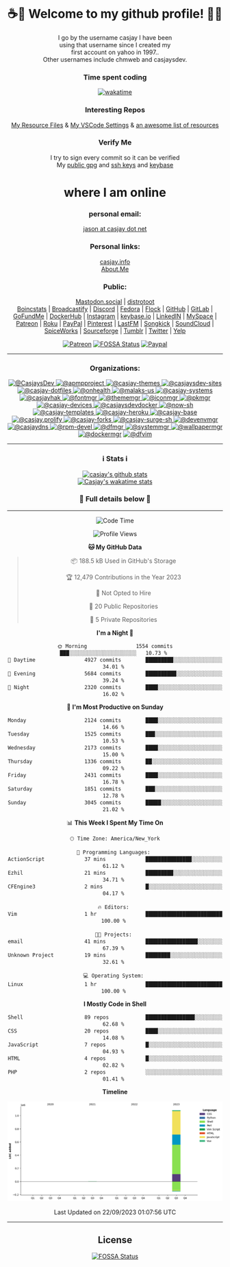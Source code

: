 <div align="center">  
  
# <strong> ☕👋 Welcome to my github profile! 👋🚀 </strong>  
  
I go by the username casjay I have been  
using that username since I created my  
first account on yahoo in 1997..  
Other usernames include chmweb and casjaysdev.  

### <strong> Time spent coding </strong>  
[![wakatime](https://wakatime.com/badge/user/6d243b33-70c8-4cb8-be81-5e60f2da8818.svg)](https://wakatime.com/@6d243b33-70c8-4cb8-be81-5e60f2da8818)
  
### <strong> Interesting Repos </strong>  
[My Resource Files](https://github.com/casjay/resources) & 
[My VSCode Settings](https://github.com/casjay/vs-code) & 
[an awesome list of resources](https://github.com/casjay/awesome)
  
### <strong> Verify Me </strong>
I try to sign every commit so it can be verified  
My [public gpg](https://github.com/casjay/public/raw/main/jason.asc) and 
[ssh keys](https://github.com/casjay/public/raw/main/ssh_id.pub) and 
[keybase](https://keybase.io/casjay)  
  
# <strong> where I am online </strong>  
  
### <strong> personal email: </strong>  
[jason at casjay dot net](mailto:jason@casjay.pro)  

### <strong> Personal links: </strong>  
[casjay.info](http://casjay.info)  
[About.Me](https://about.me/casjay)  
  
### <strong> Public: </strong>  
<a rel="me" href="https://mastodon.social/@casjay">Mastodon.social</a> | 
<a rel="me" href="https://distrotoot.com/@casjay">distrotoot</a>  
[Boincstats](https://boincstats.com/en/page/profile/user/34665/) | 
[Broadcastify](http://www.radioreference.com/apps/user/?uid=184850) | 
[Discord](https://discord.gg/z2wS84v) | 
[Fedora](https://copr.fedorainfracloud.org/coprs/casjay) | 
[Flock](http://casjay.flock.com) | 
[GitHub](http://github.com/casjay) | 
[GitLab](http://gitlab.com/casjay) | 
[GoFundMe](https://www.gofundme.com/casjay) | 
[DockerHub](https://hub.docker.com/r/casjay/) | 
[Instagram](https://www.instagram.com/casjay/) | 
[keybase.io](http://keybase.io/casjay) | 
[LinkedIN](http://linkedin.com/in/casjay) | 
[MySpace](https://myspace.com/casjay) | 
[Patreon](https://www.patreon.com/casjay) | 
[Roku](https://my.roku.com/add/casjaysdev) | 
[PayPal](https://paypal.me/casjaysdev) | 
[Pinterest](https://www.pinterest.com/casjaysdev) | 
[LastFM](https://www.last.fm/user/Casjay) | 
[Songkick](https://www.songkick.com/users/casjay) | 
[SoundCloud](https://soundcloud.com/casjay) | 
[SpiceWorks](https://community.spiceworks.com/people/casjay) | 
[Sourceforge](https://sourceforge.net/u/chmweb/profile/) | 
[Tumblr](https://casjay.tumblr.com) | 
[Twitter](https://twitter.com/casjay) | 
[Yelp](https://www.yelp.com/user_details?userid=vSxaZZdqte5WhkOlsPqReQ)  
  
[![Patreon](https://img.shields.io/badge/patreon-donate-orange.svg)](https://www.patreon.com/casjay) 
[![FOSSA Status](https://app.fossa.com/api/projects/git%2Bgithub.com%2Fcasjay%2Fcasjay.svg?type=shield)](https://app.fossa.com/projects/git%2Bgithub.com%2Fcasjay%2Fcasjay?ref=badge_shield) 
[![Paypal](https://img.shields.io/badge/Donate-PayPal-green.svg)](https://www.paypal.me/casjaysdev) 
    
---
### <strong> Organizations: </strong>  
[ ![@CasjaysDev](https://avatars.githubusercontent.com/u/20425123?s=64&v=4) ](https://github.com/CasjaysDev) 
[ ![@apmpproject](https://avatars.githubusercontent.com/u/43100239?s=64&v=4) ](https://github.com/apmpproject) 
[ ![@casjay-themes](https://avatars.githubusercontent.com/u/43266386?s=64&v=4) ](https://github.com/casjay-themes) 
[ ![@casjaysdev-sites](https://avatars.githubusercontent.com/u/46037693?s=64&v=4) ](https://github.com/casjaysdev-sites) 
[ ![@casjay-dotfiles](https://avatars.githubusercontent.com/u/46251966?s=64&v=4) ](https://github.com/casjay-dotfiles) 
[ ![@onhealth](https://avatars.githubusercontent.com/u/51725165?s=64&v=4) ](https://github.com/onhealth) 
[ ![@malaks-us](https://avatars.githubusercontent.com/u/52330029?s=64&v=4) ](https://github.com/malaks-us) 
[ ![@casjay-systems](https://avatars.githubusercontent.com/u/57676374?s=64&v=4) ](https://github.com/casjay-systems) 
[ ![@casjayhak](https://avatars.githubusercontent.com/u/58369351?s=64&v=4) ](https://github.com/casjayhak) 
[ ![@fontmgr](https://avatars.githubusercontent.com/u/59543287?s=64&v=4) ](https://github.com/fontmgr) 
[ ![@thememgr](https://avatars.githubusercontent.com/u/59550899?s=64&v=4) ](https://github.com/thememgr) 
[ ![@iconmgr](https://avatars.githubusercontent.com/u/59550989?s=64&v=4) ](https://github.com/iconmgr) 
[ ![@pkmgr](https://avatars.githubusercontent.com/u/59585618?s=64&v=4) ](https://github.com/pkmgr) 
[ ![@casjay-devices](https://avatars.githubusercontent.com/u/61310623?s=64&v=4) ](https://github.com/casjay-devices) 
[ ![@casjaysdevdocker](https://avatars.githubusercontent.com/u/61954707?s=64&v=4) ](https://github.com/casjaysdevdocker) 
[ ![@now-sh](https://avatars.githubusercontent.com/u/62222612?s=64&v=4) ](https://github.com/now-sh) 
[ ![@casjay-templates](https://avatars.githubusercontent.com/u/62282596?s=64&v=4) ](https://github.com/casjay-templates) 
[ ![@casjay-heroku](https://avatars.githubusercontent.com/u/62525368?s=64&v=4) ](https://github.com/casjay-heroku) 
[ ![@casjay-base](https://avatars.githubusercontent.com/u/68616363?s=64&v=4) ](https://github.com/casjay-base) 
[ ![@casjay.prolify](https://avatars.githubusercontent.com/u/68720283?s=64&v=4) ](https://github.com/casjay.prolify) 
[ ![@casjay-forks](https://avatars.githubusercontent.com/u/68832812?s=64&v=4) ](https://github.com/casjay-forks) 
[ ![@casjay-surge-sh](https://avatars.githubusercontent.com/u/69099894?s=64&v=4) ](https://github.com/casjay-surge-sh) 
[ ![@devenvmgr](https://avatars.githubusercontent.com/u/69414269?s=64&v=4) ](https://github.com/devenvmgr) 
[ ![@casjaydns](https://avatars.githubusercontent.com/u/69495418?s=64&v=4) ](https://github.com/casjaydns) 
[ ![@rpm-devel](https://avatars.githubusercontent.com/u/69617112?s=64&v=4) ](https://github.com/rpm-devel) 
[ ![@dfmgr](https://avatars.githubusercontent.com/u/69711097?s=64&v=4) ](https://github.com/dfmgr) 
[ ![@systemmgr](https://avatars.githubusercontent.com/u/69769925?s=64&v=4) ](https://github.com/systemmgr) 
[ ![@wallpapermgr](https://avatars.githubusercontent.com/u/69895055?s=64&v=4) ](https://github.com/wallpapermgr) 
[ ![@dockermgr](https://avatars.githubusercontent.com/u/70548863?s=64&v=4)](https://github.com/dockermgr) 
[ ![@dfvim](https://avatars.githubusercontent.com/u/94795046?s=200&v=4)](https://github.com/dfvim)  
  
---
### ℹ️ Stats ℹ️
[![casjay's github stats](https://github-readme-stats.vercel.app/api/?username=casjay&show_icons=true&theme=dracula)](https://github.com/casjay)  
[![Casjay's wakatime stats](https://github-readme-stats.vercel.app/api/wakatime?username=casjay&show_icons=true&theme=dracula)](https://github.com/casjay)  
  
### 🔽 Full details below 🔽  
---
<!--START_SECTION:waka-->
![Code Time](http://img.shields.io/badge/Code%20Time-6%2C232%20hrs%2019%20mins-blue)

![Profile Views](http://img.shields.io/badge/Profile%20Views-12-blue)

**🐱 My GitHub Data** 

> 📦 188.5 kB Used in GitHub's Storage 
 > 
> 🏆 12,479 Contributions in the Year 2023
 > 
> 🚫 Not Opted to Hire
 > 
> 📜 20 Public Repositories 
 > 
> 🔑 5 Private Repositories 
 > 
**I'm a Night 🦉** 

```text
🌞 Morning                1554 commits        ███░░░░░░░░░░░░░░░░░░░░░░   10.73 % 
🌆 Daytime                4927 commits        █████████░░░░░░░░░░░░░░░░   34.01 % 
🌃 Evening                5684 commits        ██████████░░░░░░░░░░░░░░░   39.24 % 
🌙 Night                  2320 commits        ████░░░░░░░░░░░░░░░░░░░░░   16.02 % 
```
📅 **I'm Most Productive on Sunday** 

```text
Monday                   2124 commits        ████░░░░░░░░░░░░░░░░░░░░░   14.66 % 
Tuesday                  1525 commits        ███░░░░░░░░░░░░░░░░░░░░░░   10.53 % 
Wednesday                2173 commits        ████░░░░░░░░░░░░░░░░░░░░░   15.00 % 
Thursday                 1336 commits        ██░░░░░░░░░░░░░░░░░░░░░░░   09.22 % 
Friday                   2431 commits        ████░░░░░░░░░░░░░░░░░░░░░   16.78 % 
Saturday                 1851 commits        ███░░░░░░░░░░░░░░░░░░░░░░   12.78 % 
Sunday                   3045 commits        █████░░░░░░░░░░░░░░░░░░░░   21.02 % 
```


📊 **This Week I Spent My Time On** 

```text
🕑︎ Time Zone: America/New_York

💬 Programming Languages: 
ActionScript             37 mins             ███████████████░░░░░░░░░░   61.12 % 
Ezhil                    21 mins             █████████░░░░░░░░░░░░░░░░   34.71 % 
CFEngine3                2 mins              █░░░░░░░░░░░░░░░░░░░░░░░░   04.17 % 

🔥 Editors: 
Vim                      1 hr                █████████████████████████   100.00 % 

🐱‍💻 Projects: 
email                    41 mins             █████████████████░░░░░░░░   67.39 % 
Unknown Project          19 mins             ████████░░░░░░░░░░░░░░░░░   32.61 % 

💻 Operating System: 
Linux                    1 hr                █████████████████████████   100.00 % 
```

**I Mostly Code in Shell** 

```text
Shell                    89 repos            ████████████████░░░░░░░░░   62.68 % 
CSS                      20 repos            ████░░░░░░░░░░░░░░░░░░░░░   14.08 % 
JavaScript               7 repos             █░░░░░░░░░░░░░░░░░░░░░░░░   04.93 % 
HTML                     4 repos             █░░░░░░░░░░░░░░░░░░░░░░░░   02.82 % 
PHP                      2 repos             ░░░░░░░░░░░░░░░░░░░░░░░░░   01.41 % 
```



**Timeline**

![Lines of Code chart](https://raw.githubusercontent.com/casjay/casjay/main/assets/bar_graph.png)


 Last Updated on 22/09/2023 01:07:56 UTC
<!--END_SECTION:waka-->  
---

## License
[![FOSSA Status](https://app.fossa.com/api/projects/git%2Bgithub.com%2Fcasjay%2Fcasjay.svg?type=large)](https://app.fossa.com/projects/git%2Bgithub.com%2Fcasjay%2Fcasjay?ref=badge_large)
</div>  
